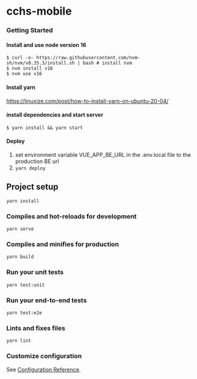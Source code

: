 # cchs-mobile

### Getting Started

#### Install and use node version 16
`$ curl -o- https://raw.githubusercontent.com/nvm-sh/nvm/v0.35.3/install.sh | bash # install nvm`<br>
`$ nvm install v16`<br>
`$ nvm use v16`<br>

#### Install yarn
https://linuxize.com/post/how-to-install-yarn-on-ubuntu-20-04/

#### install dependencies and start server
`$ yarn install && yarn start`<br>

#### Deploy
1. set environment variable VUE_APP_BE_URL in the .env.local file to the production BE url
2. `yarn deploy`

## Project setup
```
yarn install
```

### Compiles and hot-reloads for development
```
yarn serve
```

### Compiles and minifies for production
```
yarn build
```

### Run your unit tests
```
yarn test:unit
```

### Run your end-to-end tests
```
yarn test:e2e
```

### Lints and fixes files
```
yarn lint
```

### Customize configuration
See [Configuration Reference](https://cli.vuejs.org/config/).
